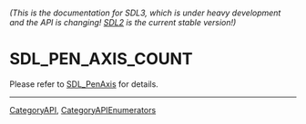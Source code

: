 ###### (This is the documentation for SDL3, which is under heavy development and the API is changing! [SDL2](https://wiki.libsdl.org/SDL2/) is the current stable version!)
# SDL_PEN_AXIS_COUNT

Please refer to [SDL_PenAxis](SDL_PenAxis) for details.

----
[CategoryAPI](CategoryAPI), [CategoryAPIEnumerators](CategoryAPIEnumerators)

